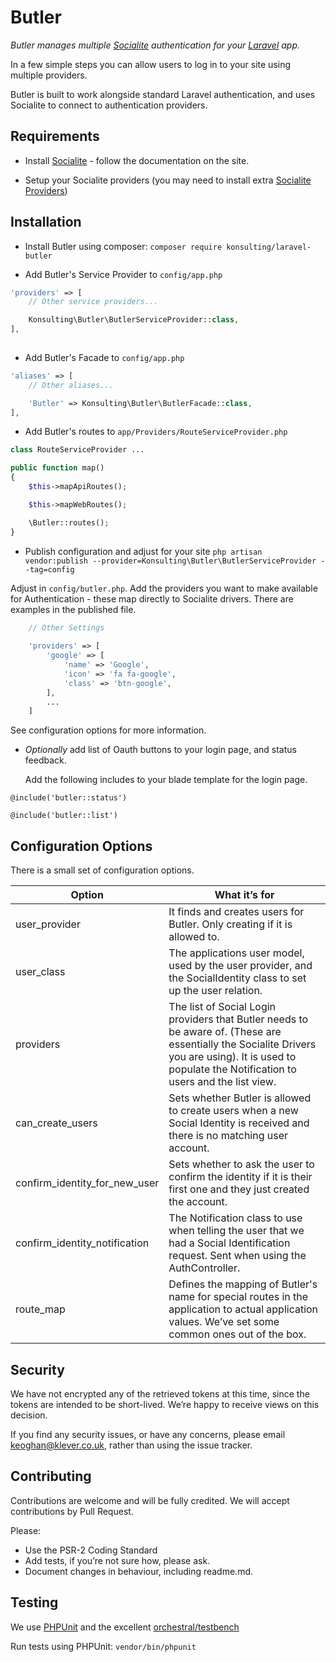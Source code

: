 # Butler

*Butler manages multiple [Socialite](https://github.com/laravel/socialite) authentication for your [Laravel](https://laravel.com) app.*

In a few simple steps you can allow users to log in to your site using multiple providers. 

Butler is built to work alongside standard Laravel authentication, and uses Socialite to connect to authentication providers.

## Requirements

* Install [Socialite](https://github.com/laravel/socialite) - follow the documentation on the site.

* Setup your Socialite providers (you may need to install extra [Socialite Providers](https://socialiteproviders.github.io/))

## Installation

* Install Butler using composer: `composer require konsulting/laravel-butler`

* Add Butler's Service Provider to `config/app.php`

```php
'providers' => [
    // Other service providers...

    Konsulting\Butler\ButlerServiceProvider::class,
],
	
```

* Add Butler's Facade to `config/app.php`

```php
'aliases' => [
    // Other aliases...

    'Butler' => Konsulting\Butler\ButlerFacade::class,
],

```

* Add Butler's routes to `app/Providers/RouteServiceProvider.php`

```php
class RouteServiceProvider ...

public function map()
{
    $this->mapApiRoutes();

    $this->mapWebRoutes();

    \Butler::routes();
}

```

* Publish configuration and adjust for your site
`php artisan vendor:publish --provider=Konsulting\Butler\ButlerServiceProvider --tag=config`

Adjust in `config/butler.php`. Add the providers you want to make available for Authentication - these map directly to Socialite drivers. There are examples in the published file.

```php
    // Other Settings
  
    'providers' => [
        'google' => [
            'name' => 'Google',
            'icon' => 'fa fa-google',
            'class' => 'btn-google',
        ],
        ...
    ]

```

See configuration options for more information.

* _Optionally_ add list of Oauth buttons to your login page, and status feedback.

	Add the following includes to your blade template for the login page. 

```
@include('butler::status')

@include('butler::list')
```

## Configuration Options

There is a small set of configuration options. 

Option | What it’s for
-------|--------------
user_provider | It finds and creates users for Butler. Only creating if it is allowed to.
user_class | The applications user model, used by the user provider, and the SocialIdentity class to set up the user relation.
providers | The list of Social Login providers that Butler needs to be aware of. (These are essentially the Socialite Drivers you are using). It is used to populate the Notification to users and the list view.
can_create_users | Sets whether Butler is allowed to create users when a new Social Identity is received and there is no matching user account.
confirm_identity_for_new_user | Sets whether to ask the user to confirm the identity if it is their first one and they just created the account.
confirm_identity_notification | The Notification class to use when telling the user that we had a Social Identification request. Sent when using the AuthController.
route_map | Defines the mapping of Butler's name for special routes in the application to actual application values. We’ve set some common ones out of the box.

## Security

We have not encrypted any of the retrieved tokens at this time, since the tokens are intended to be short-lived. We’re happy to receive views on this decision.

If you find any security issues, or have any concerns, please email [keoghan@klever.co.uk](keoghan@klever.co.uk), rather than using the issue tracker.

## Contributing

Contributions are welcome and will be fully credited. We will accept contributions by Pull Request. 

Please:

* Use the PSR-2 Coding Standard
* Add tests, if you’re not sure how, please ask.
* Document changes in behaviour, including readme.md.

## Testing
We use [PHPUnit](https://phpunit.de) and the excellent [orchestral/testbench](https://github.com/orchestral/testbench) 

Run tests using PHPUnit: `vendor/bin/phpunit`
